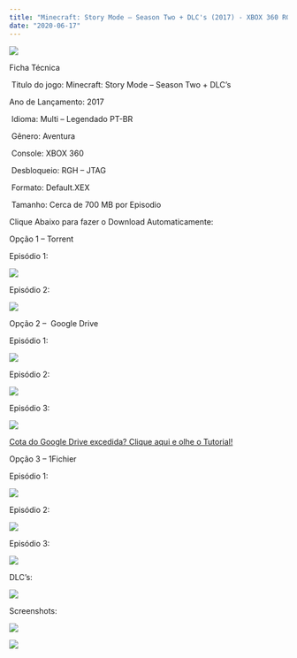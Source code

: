 ```yaml
---
title: "Minecraft: Story Mode – Season Two + DLC's (2017) - XBOX 360 RGH - JTAG"
date: "2020-06-17"
---
```


![](https://1.bp.blogspot.com/-5O55za3PslM/XupPMcz520I/AAAAAAAAMe0/PIjsO37z7HwC486NotSbsWqrI0DToZrKgCK4BGAsYHg/s320/Screenshot_1.png)

Ficha Técnica

 Titulo do jogo: Minecraft: Story Mode – Season Two + DLC’s

Ano de Lançamento: 2017

 Idioma: Multi – Legendado PT-BR

 Gênero: Aventura

 Console: XBOX 360

 Desbloqueio: RGH – JTAG

 Formato: Default.XEX

 Tamanho: Cerca de 700 MB por Episodio

Clique Abaixo para fazer o Download Automaticamente:

Opção 1 – Torrent

Episódio 1:

[![](https://1.bp.blogspot.com/-eNerQjlxWXg/Xsyoy1YwxPI/AAAAAAAAG8o/qs-0XGNQDR4jSn0uGinE3EzKZZ6GoZnEACPcBGAYYCw/s1600/LINK1.png)](https://zee.gl/uBYID)

Episódio 2:

[![](https://1.bp.blogspot.com/-eNerQjlxWXg/Xsyoy1YwxPI/AAAAAAAAG8o/qs-0XGNQDR4jSn0uGinE3EzKZZ6GoZnEACPcBGAYYCw/s1600/LINK1.png)](https://zee.gl/ou02J)

Opção 2 –  Google Drive

Episódio 1:

[![](https://1.bp.blogspot.com/-4SUqXRoRWc0/XtsW72LDzrI/AAAAAAAAKHM/qo1oDro7CI03qjIvaVCl6yKZ3v_F_JvBwCK4BGAsYHg/APRENDA-Recupdsdasdasdaerado.png)](https://zee.gl/2CFHc)

Episódio 2:

[![](https://1.bp.blogspot.com/-4SUqXRoRWc0/XtsW72LDzrI/AAAAAAAAKHM/qo1oDro7CI03qjIvaVCl6yKZ3v_F_JvBwCK4BGAsYHg/APRENDA-Recupdsdasdasdaerado.png)](https://zee.gl/gJIvFJ)

Episódio 3:

[![](https://1.bp.blogspot.com/-4SUqXRoRWc0/XtsW72LDzrI/AAAAAAAAKHM/qo1oDro7CI03qjIvaVCl6yKZ3v_F_JvBwCK4BGAsYHg/APRENDA-Recupdsdasdasdaerado.png)](https://zee.gl/q1laA)

[Cota do Google Drive excedida? Clique aqui e olhe o Tutorial!](https://ultragames-torrents.blogspot.com/2020/06/burlar-cota-do-google-drive.html) 

Opção 3 – 1Fichier

Episódio 1:

[![](https://1.bp.blogspot.com/-_zZdQvZ2gIU/Xtsj-eVjN2I/AAAAAAAAKIo/KQ2li_X1OA4tugIrGMMQ2bL4pJhYvsDfQCK4BGAsYHg/1Fichier.png)](https://zee.gl/4J8c3)

Episódio 2:

[![](https://1.bp.blogspot.com/-_zZdQvZ2gIU/Xtsj-eVjN2I/AAAAAAAAKIo/KQ2li_X1OA4tugIrGMMQ2bL4pJhYvsDfQCK4BGAsYHg/1Fichier.png)](https://zee.gl/hzvX)

Episódio 3:

[![](https://1.bp.blogspot.com/-_zZdQvZ2gIU/Xtsj-eVjN2I/AAAAAAAAKIo/KQ2li_X1OA4tugIrGMMQ2bL4pJhYvsDfQCK4BGAsYHg/1Fichier.png)](https://zee.gl/RLc2JN)

DLC’s:

[![](https://1.bp.blogspot.com/-4SUqXRoRWc0/XtsW72LDzrI/AAAAAAAAKHM/qo1oDro7CI03qjIvaVCl6yKZ3v_F_JvBwCK4BGAsYHg/APRENDA-Recupdsdasdasdaerado.png)](https://zee.gl/xPX4R2)

Screenshots:

[![](https://1.bp.blogspot.com/-vID7Z85jW2E/XupPLtpMGnI/AAAAAAAAMew/W84ptJbmZ1E7k9XkBSjPo8FYjlHH4YF0QCK4BGAsYHg/w500-h281/minecraft-story-mode-episodio-6-7-8.jpg)](https://1.bp.blogspot.com/-vID7Z85jW2E/XupPLtpMGnI/AAAAAAAAMew/W84ptJbmZ1E7k9XkBSjPo8FYjlHH4YF0QCK4BGAsYHg/s695/minecraft-story-mode-episodio-6-7-8.jpg)

![](https://1.bp.blogspot.com/-iKdcI-74Xac/XupPK-O_QzI/AAAAAAAAMes/ilkAqSJY8Xwaxb10UX5pZQN9pCCb6kacgCK4BGAsYHg/w500-h281/jogo-minecraft-story-mode-season-2-xbox-360-D_NQ_NP_886974-MLB26171447138_102017-F.jpg)
